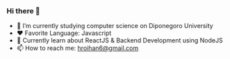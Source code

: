 ### Hi there 👋


- 🔭 I’m currently studying computer science on Diponegoro University
- ❤ Favorite Language: Javascript
- 📖 Currently learn about ReactJS & Backend Development using NodeJS 
- 📫 How to reach me: hroihan6@gmail.com



